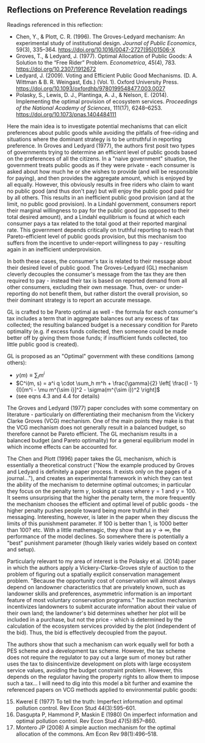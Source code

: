 
## Reflections on Preference Revelation readings

Readings referenced in this reflection:

* Chen, Y., & Plott, C. R. (1996). The Groves-Ledyard mechanism: An experimental study of institutional design. _Journal of Public Economics_, 59(3), 335–364. https://doi.org/10.1016/0047-2727(95)01506-X
* Groves, T., & Ledyard, J. (1977). Optimal Allocation of Public Goods: A Solution to the “Free Rider” Problem. _Econometrica_, 45(4), 783. https://doi.org/10.2307/1912672
* Ledyard, J. (2009). Voting and Efficient Public Good Mechanisms. (D. A. Wittman & B. R. Weingast, Eds.) (Vol. 1). Oxford University Press. https://doi.org/10.1093/oxfordhb/9780199548477.003.0027
* Polasky, S., Lewis, D. J., Plantinga, A. J., & Nelson, E. (2014). Implementing the optimal provision of ecosystem services. _Proceedings of the National Academy of Sciences_, 111(17), 6248–6253. https://doi.org/10.1073/pnas.1404484111

Here the main idea is to investigate potential mechanisms that can elicit preferences about public goods while avoiding the pitfalls of free-riding and situations where the dominant strategy is to be untruthful in reporting preference.  In Groves and Ledyard (1977), the authors first posit two types of governments trying to determine an efficient level of public goods based on the preferences of all the citizens.  In a "naive government" situation, the government treats public goods as if they were private - each consumer is asked about how much he or she wishes to provide (and will be responsible for paying), and then provides the aggregate amount, which is enjoyed by all equally.  However, this obviously results in free riders who claim to want no public good (and thus don't pay) but will enjoy the public good paid for by all others.  This results in an inefficient public good provision (and at the limit, no public good provision).  In a Lindahl government, consumers report their marginal willingness to pay for the public good (as opposed to their total desired amount), and a Lindahl equilibrium is found at which each consumer pays a tax related to the total good at their reported marginal rate.  This government depends critically on truthful reporting to reach that Pareto-efficient level of public goods provision, but this mechanism too suffers from the incentive to under-report willingness to pay - resulting again in an inefficient underprovision.

In both these cases, the consumer's tax is related to their message about their desired level of public good.  The Groves-Ledyard (GL) mechanism cleverly decouples the consumer's message from the tax they are then required to pay - instead their tax is based on reported demand from all other consumers, excluding their own message.  Thus, over- or under-reporting do not benefit them, but rather distort the overall provision, so their dominant strategy is to report an accurate message.

GL is crafted to be Pareto optimal as well - the formula for each consumer's tax includes a term that in aggregate balances out any excess of tax collected; the resulting balanced budget is a necessary condition for Pareto optimality (e.g. if excess funds collected, then someone could be made better off by giving them those funds; if insufficient funds collected, too little public good is created).

GL is proposed as an "Optimal" government with these conditions (among others):

* $y(m) \equiv \sum_i m^i$
* $C^i(m, s) = a^i q \cdot \sum_h m^h + \frac{\gamma}{2} \left[ \frac{I - 1}{I}[m^i - \mu m^{\sim i}]^2 - \sigma(m^{\sim i})^2 \right]$
* (see eqns 4.3 and 4.4 for details)

The Groves and Ledyard (1977) paper concludes with some commentary on literature - particularly on differentiating their mechanism from the Vickery Clarke Groves (VCG) mechanism. One of the main points they make is that the VCG mechanism does not generally result in a balanced budget, so therefore cannot be Pareto efficient.  The GL mechanism results in a balanced budget (and Pareto optimality) for a general equilibrium model in which income effects can be accounted for.

The Chen and Plott (1996) paper takes the GL mechanism, which is essentially a theoretical construct ("Now the example produced by Groves and Ledyard is definitely a paper process.  It exists only on the pages of a journal..."), and creates an experimental framework in which they can test the ability of the mechanism to determine optimal outcomes; in particular they focus on the penalty term $\gamma$, looking at cases where $\gamma = 1$ and $\gamma = 100$.  It seems unsurprising that the higher the penalty term, the more frequently the mechanism chooses the efficient and optimal level of public goods - the higher penalty pushes people toward being more truthful in their messaging.  Interesting, however, is later in the paper when they discuss the limits of this punishment parameter.  If 100 is better than 1, is 1000 better than 100? etc.  With a little mathemagic, they show that as $\gamma \rightarrow \infty$, the performance of the model declines.  So somewhere there is potentially a "best" punishment parameter (though likely varies widely based on context and setup). 

Particularly relevant to my area of interest is the Polasky et al. (2014) paper in which the authors apply a Vickery-Clarke-Groves style of auction to the problem of figuring out a spatially explicit conservation management problem.  "Because the opportunity cost of conservation will almost always depend on landowner characteristics that are privately known, such as landowner skills and preferences, asymmetric information is an important feature of most voluntary conservation programs."  The auction mechanism incentivizes landowners to submit accurate information about their value of their own land; the landowner's bid determines whether her plot will be included in a purchase, but not the price - which is determined by the calculation of the ecosystem services provided by the plot (independent of the bid).  Thus, the bid is effectively decoupled from the payout.

The authors show that such a mechanism can work equally well for both a PES scheme and a development tax scheme.  However, the tax scheme does not require the regulator to pay out a large sum of money but rather uses the tax to disincentivize development on plots with large ecosystem service values, avoiding the budget constraint problem.  However, this depends on the regulator having the property rights to allow them to impose such a tax... I will need to dig into this model a bit further and examine the referenced papers on VCG methods applied to environmental public goods: 

15. Kwerel E (1977) To tell the truth: Imperfect information and optimal pollution control. Rev Econ Stud 44(3):595–601.
16. Dasgupta P, Hammond P, Maskin E (1980) On imperfect information and optimal pollution control. Rev Econ Stud 47(5):857–860.
17. Montero JP (2008) A simple auction mechanism for the optimal allocation of the commons. Am Econ Rev 98(1):496–518.

